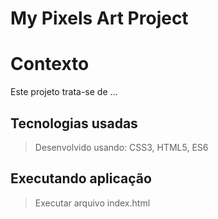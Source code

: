 # My Pixels Art Project

# Contexto
Este projeto trata-se de ...

## Tecnologias usadas

> Desenvolvido usando: CSS3, HTML5, ES6

## Executando aplicação

> Executar arquivo index.html
